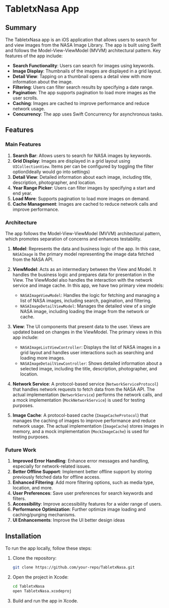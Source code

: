 # TabletxNasa App

## Summary

The TabletxNasa app is an iOS application that allows users to search for and view images from the NASA Image Library. The app is built using Swift and follows the Model-View-ViewModel (MVVM) architectural pattern. Key features of the app include:

- **Search Functionality**: Users can search for images using keywords.
- **Image Display**: Thumbnails of the images are displayed in a grid layout.
- **Detail View**: Tapping on a thumbnail opens a detail view with more information about the image.
- **Filtering**: Users can filter search results by specifying a date range.
- **Pagination**: The app supports pagination to load more images as the user scrolls.
- **Caching**: Images are cached to improve performance and reduce network usage.
- **Concurrency**: The app uses Swift Concurrency for asynchronous tasks.

## Features

### Main Features

1. **Search Bar**: Allows users to search for NASA images by keywords.
2. **Grid Display**: Images are displayed in a grid layout using `UICollectionView`. Items per can be configured by toggling the filter option(Ideally would go into settings)
3. **Detail View**: Detailed information about each image, including title, description, photographer, and location.
4. **Year Range Picker**: Users can filter images by specifying a start and end year.
5. **Load More**: Supports pagination to load more images on demand.
6. **Cache Management**: Images are cached to reduce network calls and improve performance.

### Architecture

The app follows the Model-View-ViewModel (MVVM) architectural pattern, which promotes separation of concerns and enhances testability.

1. **Model**: Represents the data and business logic of the app. In this case, `NASAImage` is the primary model representing the image data fetched from the NASA API.

2. **ViewModel**: Acts as an intermediary between the View and Model. It handles the business logic and prepares data for presentation in the View. The ViewModel also handles the interaction with the network service and image cache. In this app, we have two primary view models:
    - `NASAImageViewModel`: Handles the logic for fetching and managing a list of NASA images, including search, pagination, and filtering.
    - `NASAImageDetailViewModel`: Manages the detailed view of a single NASA image, including loading the image from the network or cache.

3. **View**: The UI components that present data to the user. Views are updated based on changes in the ViewModel. The primary views in this app include:
    - `NASAImageListViewController`: Displays the list of NASA images in a grid layout and handles user interactions such as searching and loading more images.
    - `NASAImageDetailViewController`: Shows detailed information about a selected image, including the title, description, photographer, and location.

4. **Network Service**: A protocol-based service (`NetworkServiceProtocol`) that handles network requests to fetch data from the NASA API. The actual implementation (`NetworkService`) performs the network calls, and a mock implementation (`MockNetworkService`) is used for testing purposes.

5. **Image Cache**: A protocol-based cache (`ImageCacheProtocol`) that manages the caching of images to improve performance and reduce network usage. The actual implementation (`ImageCache`) stores images in memory, and a mock implementation (`MockImageCache`) is used for testing purposes.

### Future Work

1. **Improved Error Handling**: Enhance error messages and handling, especially for network-related issues.
2. **Better Offline Support**: Implement better offline support by storing previously fetched data for offline access.
3. **Enhanced Filtering**: Add more filtering options, such as media type, location, and more.
4. **User Preferences**: Save user preferences for search keywords and filters.
5. **Accessibility**: Improve accessibility features for a wider range of users.
6. **Performance Optimization**: Further optimize image loading and caching/purging mechanisms.
7. **UI Enhancements**: Improve the UI better design ideas

## Installation

To run the app locally, follow these steps:

1. Clone the repository:
    ```bash
    git clone https://github.com/your-repo/TabletxNasa.git
    ```
2. Open the project in Xcode:
    ```bash
    cd TabletxNasa
    open TabletxNasa.xcodeproj
    ```
3. Build and run the app in Xcode.
